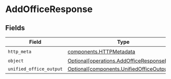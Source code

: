 # AddOfficeResponse


## Fields

| Field                                                                                          | Type                                                                                           | Required                                                                                       | Description                                                                                    |
| ---------------------------------------------------------------------------------------------- | ---------------------------------------------------------------------------------------------- | ---------------------------------------------------------------------------------------------- | ---------------------------------------------------------------------------------------------- |
| `http_meta`                                                                                    | [components.HTTPMetadata](../../models/components/httpmetadata.md)                             | :heavy_check_mark:                                                                             | N/A                                                                                            |
| `object`                                                                                       | [Optional[operations.AddOfficeResponseBody]](../../models/operations/addofficeresponsebody.md) | :heavy_minus_sign:                                                                             | N/A                                                                                            |
| `unified_office_output`                                                                        | [Optional[components.UnifiedOfficeOutput]](../../models/components/unifiedofficeoutput.md)     | :heavy_minus_sign:                                                                             | N/A                                                                                            |